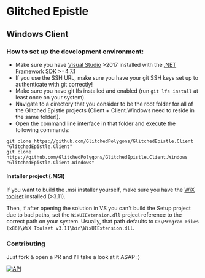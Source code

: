 
# Glitched Epistle
## Windows Client

### How to set up the development environment:

* Make sure you have [Visual Studio](https://visualstudio.microsoft.com/) >2017 installed with the [.NET Framework SDK](https://dotnet.microsoft.com/download/visual-studio-sdks) >=4.7.1
* If you use the SSH URL, make sure you have your git SSH keys set up to authenticate with git correctly!
* Make sure you have git lfs installed and enabled (run `git lfs install` at least once on your system).
* Navigate to a directory that you consider to be the root folder for all of the Glitched Epistle projects (Client + Client.Windows need to reside in the same folder!).
* Open the command line interface in that folder and execute the following commands:
```
git clone https://github.com/GlitchedPolygons/GlitchedEpistle.Client "GlitchedEpistle.Client"
git clone https://github.com/GlitchedPolygons/GlitchedEpistle.Client.Windows "GlitchedEpistle.Client.Windows"
```

#### Installer project (.MSI)
If you want to build the .msi installer yourself, make sure you have the [WiX toolset](http://wixtoolset.org/releases/) installed (>3.11).

Then, if after opening the solution in VS you can't build the Setup project due to bad paths, set the `WixUIExtension.dll` project reference to the correct path on your system. Usually, that path defaults to `C:\Program Files (x86)\WiX Toolset v3.11\bin\WixUIExtension.dll`.

### Contributing
Just fork & open a PR and I'll take a look at it ASAP :)

[![API](https://img.shields.io/badge/api-docs-brightgreen.svg)](https://glitchedpolygons.github.io/GlitchedEpistle.Client.Windows)
